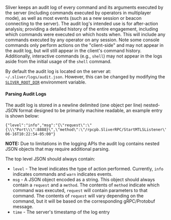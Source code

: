 Sliver keeps an audit log of every command and its arguments executed by the server (including commands executed by operators in multiplayer mode), as well as most events (such as a new session or beacon connecting to the server). The audit log's intended use is for after-action analysis; providing a detailed history of the entire engagement, including which commands were executed on which hosts when. This will include any commands executed by any operator on any session. Note some console commands only perform actions on the "client-side" and may not appear in the audit log, but will still appear in the client's command history. Additionally, interactive commands (e.g., `shell`) may not appear in the logs aside from the initial usage of the `shell` command.

By default the audit log is located on the server at: `~/.sliver/logs/audit.json`. However, this can be changed by modifying the [`SLIVER_ROOT_DIR`](https://github.com/BishopFox/sliver/wiki/Environment-Variables#assets) environment variable.

#### Parsing Audit Logs

The audit log is stored in a newline delimited (one object per line) nested-JSON format designed to be primarily machine readable, an example entry is shown below:

```
{"level":"info","msg":"{\"request\":\"{\\\"Port\\\":8888}\",\"method\":\"/rpcpb.SliverRPC/StartMTLSListener\"}","time":"2021-06-16T10:22:54-05:00"}
```

**NOTE:** Due to limitations in the logging APIs the audit log contains nested JSON objects that may require additional parsing.

The top level JSON should always contain:

- `level` - The level indicates the type of action performed. Currently, `info` indicates commands and `warn` indicates events.
- `msg` - A JSON object encoded as a string. This object should always contain a `request` and a `method`. The contents of `method` indicate which command was executed, `request` will contain parameters to that command. The contents of `request` will vary depending on the command, but it will be based on the corresponding gRPC/Protobuf message.
- `time` - The server's timestamp of the log entry
